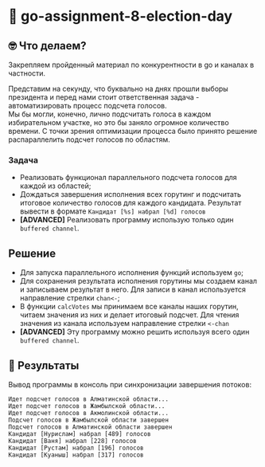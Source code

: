 # 👋 go-assignment-8-election-day

## 🤓 Что делаем?
Закрепляем пройденный материал по конкурентности в go и каналах в частности.

Представим на секунду, что буквально на днях прошли выборы президента и перед нами стоит ответственная задача - автоматизировать процесс подсчета голосов.  
Мы бы могли, конечно, лично подсчитать голоса в каждом избирательном участке, но это бы заняло огромное количество времени. С точки зрения оптимизации процесса было принято решение распараллелить подсчет голосов по областям.  

### Задача

- Реализовать функционал параллельного подсчета голосов для каждой из областей;
- Дождаться завершения исполнения всех горутинг и подсчитать итоговое количество голосов для каждого кандидата. Результат вывести в формате `Кандидат [%s] набрал [%d] голосов`
- **[ADVANCED]** Реализовать программу использую только один `buffered channel`.

## Решение

- Для запуска параллельного исполнения функций используем `go`;
- Для сохранения результата исполнения горутины мы создаем канал и записываем результат в него. Для записи в канал используется направление стрелки `chan<-`;
- В функции `calcVotes` мы принимаем все каналы наших горутин, читаем значения из них и делает итоговый подсчет. Для чтения значения из канала используем направление стрелки `<-chan`
- **[ADVANCED]** Эту программу можно решить используя всего один `buffered channel`.

## 📝 Результаты

Вывод программы в консоль при синхронизации завершения потоков:
```
Идет подсчет голосов в Алматинской области...
Идет подсчет голосов в Жамбылской области...
Идет подсчет голосов в Акмолинской области...
Подсчет голосов в Жамбылской области завершен
Подсчет голосов в Алматинской области завершен
Кандидат [Нурислам] набрал [489] голосов
Кандидат [Ваня] набрал [228] голосов
Кандидат [Рустам] набрал [196] голосов
Кандидат [Куаныш] набрал [317] голосов
```
